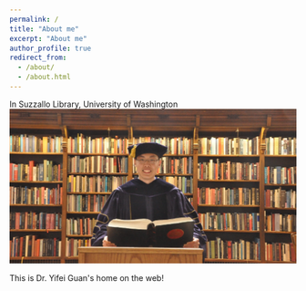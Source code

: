 ```yaml
---
permalink: /
title: "About me"
excerpt: "About me"
author_profile: true
redirect_from: 
  - /about/
  - /about.html
---
```


In Suzzallo Library, University of Washington 
<br/><img src='/images/library.JPG'>


This is Dr. Yifei Guan's home on the web!
